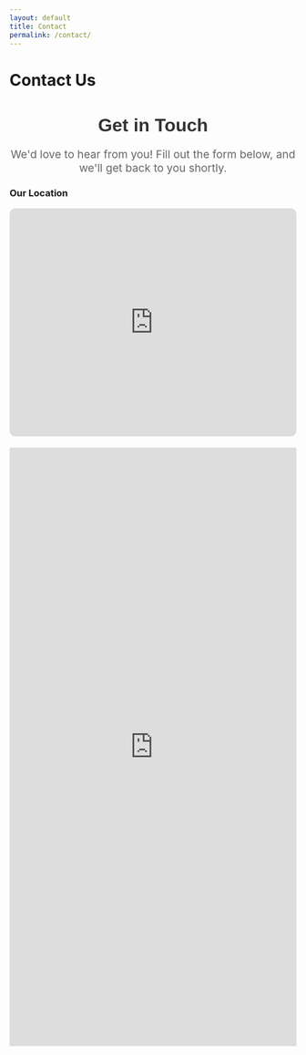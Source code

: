 ```yaml
---
layout: default
title: Contact
permalink: /contact/
---
```


# Contact Us



  <div class="form-container">
    <h2>Get in Touch</h2>
    <p class="form-description">We'd love to hear from you! Fill out the form below, and we'll get back to you shortly.</p>


  <div class="google-map-container">
    <h3>Our Location</h3>
    <iframe id="google-map" class="google-map" src="https://www.google.com/maps/embed/v1/place?key=AIzaSyCNCmAGyN4bJYu5qeLgbASzZafm-M5TA_o&amp;language=en&amp;zoom=16&amp;q=942%20Meldon%20Ave%20Donora%2C%20PA%2015033" allowfullscreen="" title="Location on map"></iframe>
  </div>

<!-- Google Form Embed -->
<div class="google-form-container">
    <iframe class="google-form" id="google-form" 
        src="https://docs.google.com/forms/d/e/1FAIpQLScjRTlq41Ca-Tizns-XS5b8ZffB26ux1gd63zPCvcY1J-7a9Q/viewform?embedded=true"
        frameborder="0" scrolling="no">
        Loading…
    </iframe>
</div>


  <style>
 /* Container for the Google Form iframe */
.google-form-container {
    margin-top: 20px; /* Center the container */
}

/* Iframe Styling */
.google-form {
    width: 100%; /* Full width */
    height: 1050px; /* Set height based on the form content */
    border: none; /* Remove border */
}

  

    /* Form heading */
    .form-container h2 {
      font-family: 'Arial', sans-serif;
      font-size: 2rem;
      color: #333;
      text-align: center;
      margin-bottom: 10px;
    }

    /* Description text */
    .form-description {
      font-size: 1.2rem;
      color: #666;
      text-align: center;
      margin-bottom: 20px;
    }

    /* Styling for the map */
    .google-map-container {
      margin-top: 20px;
    }

    .google-map {
      width: 100%;
      height: 400px;
      border: none;
      border-radius: 10px;
    }
  </style>
